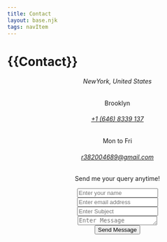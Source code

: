 ```yaml
---
title: Contact
layout: base.njk
tags: navItem
---
```

# {{Contact}}

 <div class="toggle-btn">
        <i class="fa fa-bars"></i>
    </div>
  <header class="header container">
        <div class="circle"></div>

  <section class="contact_area section_gap">
        <div class="container">
            <div class="row">
                <div class="col-lg-3">
                    <div class="contact_info">
                        <div class="info_item">
                            <i class="lnr lnr-home"></i>
                            <h6>NewYork, United States</h6>
                            <p>Brooklyn </p>
                        </div>
                        <div class="info_item">
                            <i class="lnr lnr-phone-handset"></i>
                            <h6><a href="#">+1 (646) 8339 137</a></h6>
                            <p>Mon to Fri</p>
                        </div>
                        <div class="info_item">
                            <i class="lnr lnr-envelope"></i>
                            <h6><a href="#">r382004689@gmail.com</a></h6>
                            <p>Send me your query anytime!</p>
                        </div>
                    </div>
                </div>
                <div class="col-lg-9">
                    <form class="row contact_form" action="contact_process.php" method="post" id="contactForm"
                        novalidate="novalidate">
                        <div class="col-md-6">
                            <div class="form-group">
                                <input type="text" class="form-control" id="name" name="name" placeholder="Enter your name">
                            </div>
                            <div class="form-group">
                                <input type="email" class="form-control" id="email" name="email" placeholder="Enter email address">
                            </div>
                            <div class="form-group">
                                <input type="text" class="form-control" id="subject" name="subject" placeholder="Enter Subject">
                            </div>
                        </div>
                        <div class="col-md-6">
                            <div class="form-group">
                                <textarea class="form-control" name="message" id="message" rows="1" placeholder="Enter Message"></textarea>
                            </div>
                        </div>
                        <div class="col-md-12 text-right">
                            <button type="submit" value="submit" class="primary-btn"><span>Send Message</span></button>
                        </div>
                    </form>
                </div>
            </div>
        </div>
    </section>

  <script>
        let togglebtn = document.querySelector('.toggle-btn')
        let navbar = document.querySelector('.navbar')

        togglebtn.addEventListener('click', ()=>{
            navbar.classList.toggle('mobile-nav')
        } )
    </script>